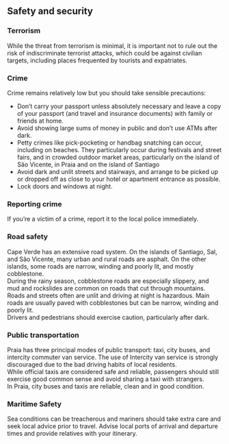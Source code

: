 ## Safety and security

### **Terrorism**

While the threat from terrorism is minimal, it is important not to rule out the risk of indiscriminate terrorist attacks, which could be against civilian targets, including places frequented by tourists and expatriates.

### **Crime**

Crime remains relatively low but you should take sensible precautions:

* Don’t carry your passport unless absolutely necessary and leave a copy of your passport (and travel and insurance documents) with family or friends at home.
* Avoid showing large sums of money in public and don’t use ATMs after dark.
* Petty crimes like pick-pocketing or handbag snatching can occur, including on beaches. They particularly occur during festivals and street fairs, and in crowded outdoor market areas, particularly on the island of São Vicente, in Praia and on the island of Santiago
* Avoid dark and unlit streets and stairways, and arrange to be picked up or dropped off as close to your hotel or apartment entrance as possible.
* Lock doors and windows at night.

### **Reporting crime**

If you’re a victim of a crime, report it to the local police immediately.

### **Road safety**

Cape Verde has an extensive road system. On the islands of Santiago, Sal, and São Vicente, many urban and rural roads are asphalt. On the other islands, some roads are narrow, winding and poorly lit, and mostly cobblestone.  
During the rainy season, cobblestone roads are especially slippery, and mud and rockslides are common on roads that cut through mountains. Roads and streets often are unlit and driving at night is hazardous. Main roads are usually paved with cobblestones but can be narrow, winding and poorly lit.  
Drivers and pedestrians should exercise caution, particularly after dark.

### **Public transportation**

Praia has three principal modes of public transport: taxi, city buses, and intercity commuter van service. The use of Intercity van service is strongly discouraged due to the bad driving habits of local residents.  
While official taxis are considered safe and reliable, passengers should still exercise good common sense and avoid sharing a taxi with strangers.  
In Praia, city buses and taxis are reliable, clean and in good condition.

### **Maritime Safety**

Sea conditions can be treacherous and mariners should take extra care and seek local advice prior to travel. Advise local ports of arrival and departure times and provide relatives with your itinerary.